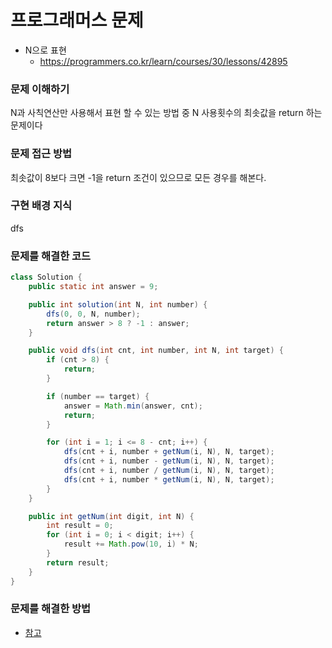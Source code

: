 # 프로그래머스 문제

- N으로 표현
    - https://programmers.co.kr/learn/courses/30/lessons/42895
    
### 문제 이해하기
N과 사칙연산만 사용해서 표현 할 수 있는 방법 중 N 사용횟수의 최솟값을 return 하는 문제이다

### 문제 접근 방법
최솟값이 8보다 크면 -1을 return 조건이 있으므로 모든 경우를 해본다.

### 구현 배경 지식
dfs

### 문제를 해결한 코드
```java
class Solution {
	public static int answer = 9;

	public int solution(int N, int number) {
		dfs(0, 0, N, number);
		return answer > 8 ? -1 : answer;
	}

	public void dfs(int cnt, int number, int N, int target) {
		if (cnt > 8) {
			return;
		}

		if (number == target) {
			answer = Math.min(answer, cnt);
			return;
		}

		for (int i = 1; i <= 8 - cnt; i++) {
			dfs(cnt + i, number + getNum(i, N), N, target);
			dfs(cnt + i, number - getNum(i, N), N, target);
			dfs(cnt + i, number / getNum(i, N), N, target);
			dfs(cnt + i, number * getNum(i, N), N, target);
		}
	}

	public int getNum(int digit, int N) {
		int result = 0;
		for (int i = 0; i < digit; i++) {
			result += Math.pow(10, i) * N;
		}
		return result;
	}
}
```

### 문제를 해결한 방법
* [참고](https://zin0-0.tistory.com/82)


